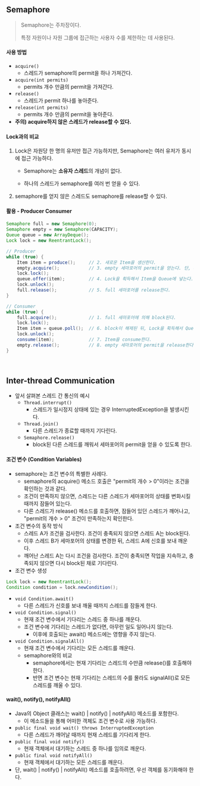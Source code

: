 ## Semaphore

> Semaphore는 주차장이다.
>
> 특정 자원이나 자원 그룹에 접근하는 사용자 수를 제한하는 데 사용된다.

#### 사용 방법

- `acquire()`
  - 스레드가 semaphore의 permit을 하나 가져간다.
- `acquire(int permits)`
  - permits 개수 만큼의 permit을 가져간다.
- `release()`
  - 스레드가 permit 하나를 놓아준다.
- `release(int permits)`
  - permits 개수 만큼의 permit을 놓아준다.
- **주의) acquire하지 않은 스레드가 release할 수 있다.**

#### Lock과의 비교

1. Lock은 자원당 한 명의 유저만 접근 가능하지만, Semaphore는 여러 유저가 동시에 접근 가능하다.

   - Semaphore는 **소유자 스레드**의 개념이 없다.

   - 하나의 스레드가 semaphore를 여러 번 얻을 수 있다.

2. semaphore를 얻지 않은 스레드도 semaphore를 release할 수 있다.

#### 활용 - Producer Consumer

```java
Semaphore full = new Semaphore(0);
Semaphore empty = new Semaphore(CAPACITY);
Queue queue = new ArrayDeque();
Lock lock = new ReentrantLock();

// Producer
while (true) {
    Item item = produce();     // 2. 새로운 Item을 생산한다.
    empty.acquire();           // 3. empty 세마포어의 permit을 얻는다. 단, empty 세마포어에서 남은 permit이 없는 경우 block된다.
    lock.lock();
    queue.offer(item);         // 4. Lock을 획득해서 Item을 Queue에 넣는다.
    lock.unlock();
    full.release();            // 5. full 세마포어를 release한다.
}

// Consumer
while (true) {
    full.acquire();            // 1. full 세마포어에 의해 block된다.
    lock.lock();
    Item item = queue.poll();  // 6. block이 해제된 뒤, Lock을 획득해서 Queue의 Item을 가져온다.
    lock.unlock();
    consume(item);             // 7. Item을 consume한다.
    empty.release();           // 8. empty 세마포어의 permit을 release한다. 만약 block되어 있던 Producer가 있다면, 해당 Producer는 block이 해제된다.
}
```

<br>

## Inter-thread Communication

- 앞서 살펴본 스레드 간 통신의 예시
  - `Thread.interrupt()`
    - 스레드가 일시정지 상태에 있는 경우 InterruptedException을 발생시킨다.
  - `Thread.join()`
    - 다른 스레드가 종료할 때까지 기다린다.
  - `Semaphore.release()`
    - block된 다른 스레드를 깨워서 세마포어의 permit을 얻을 수 있도록 한다.

#### 조건 변수 (Condition Variables)

- semaphore는 조건 변수의 특별한 사례다.
  - semaphore의 acquire() 메소드 호출은 "permit의 개수 > 0"이라는 조건을 확인하는 것과 같다.
  - 조건이 만족하지 않으면, 스레드는 다른 스레드가 세마포어의 상태를 변화시킬 때까지 잠들어 있는다.
  - 다른 스레드가 release() 메소드를 호출하면, 잠들어 있던 스레드가 깨어나고, "permit의 개수 > 0" 조건이 만족하는지 확인한다.
- 조건 변수의 동작 방식
  - 스레드 A가 조건을 검사한다. 조건이 충족되지 않으면 스레드 A는 block된다.
  - 이후 스레드 B가 세마포어의 상태를 변경한 뒤, 스레드 A에 신호를 보내 깨운다.
  - 깨어난 스레드 A는 다시 조건을 검사한다. 조건이 충족되면 작업을 지속하고, 충족되지 않으면 다시 block된 채로 기다린다.
- 조건 변수 생성

```java
Lock lock = new ReentrantLock();
Condition condition = lock.newCondition();
```

- `void Condition.await()`
  - 다른 스레드가 신호를 보내 깨울 때까지 스레드를 잠들게 한다.
- `void Condition.signal()`
  - 현재 조건 변수에서 기다리는 스레드 중 하나를 깨운다.
  - 조건 변수에 기다리는 스레드가 없다면, 아무런 일도 일어나지 않는다.
    - 이후에 호출되는 await() 메소드에는 영향을 주지 않는다.
- `void Condition.signalAll()`
  - 현재 조건 변수에서 기다리는 모든 스레드를 깨운다.
  - semaphore와의 비교
    - semaphore에서는 현재 기다리는 스레드의 수만큼 release()를 호출해야 한다.
    - 반면 조건 변수는 현재 기다리는 스레드의 수를 몰라도 signalAll()로 모든 스레드를 깨울 수 있다.

#### wait(), notify(), notifyAll()

- Java의 Object 클래스는 wait() | notify() | notifyAll() 메소드를 포함한다.
  - 이 메소드들을 통해 어떠한 객체도 조건 변수로 사용 가능하다.
- `public final void wait() throws InterruptedException`
  - 다른 스레드가 깨어날 때까지 현재 스레드를 기다리게 한다.
- `public final void notify()`
  - 현재 객체에서 대기하는 스레드 중 하나를 임의로 깨운다.
- `public final void notifyAll()`
  - 현재 객체에서 대기하는 모든 스레드를 깨운다.
- 단, wait() | notify() | notifyAll() 메소드를 호출하려면, 우선 객체를 동기화해야 한다.

